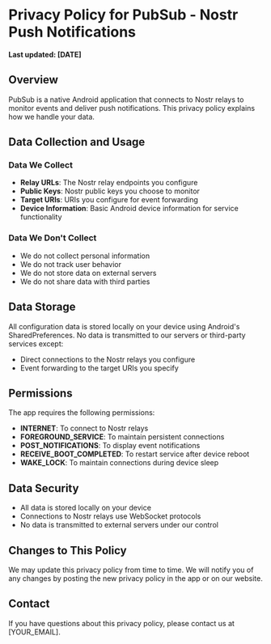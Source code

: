 # Privacy Policy for PubSub - Nostr Push Notifications

**Last updated: [DATE]**

## Overview

PubSub is a native Android application that connects to Nostr relays to monitor events and deliver push notifications. This privacy policy explains how we handle your data.

## Data Collection and Usage

### Data We Collect
- **Relay URLs**: The Nostr relay endpoints you configure
- **Public Keys**: Nostr public keys you choose to monitor
- **Target URIs**: URIs you configure for event forwarding
- **Device Information**: Basic Android device information for service functionality

### Data We Don't Collect
- We do not collect personal information
- We do not track user behavior
- We do not store data on external servers
- We do not share data with third parties

## Data Storage

All configuration data is stored locally on your device using Android's SharedPreferences. No data is transmitted to our servers or third-party services except:

- Direct connections to the Nostr relays you configure
- Event forwarding to the target URIs you specify

## Permissions

The app requires the following permissions:

- **INTERNET**: To connect to Nostr relays
- **FOREGROUND_SERVICE**: To maintain persistent connections
- **POST_NOTIFICATIONS**: To display event notifications
- **RECEIVE_BOOT_COMPLETED**: To restart service after device reboot
- **WAKE_LOCK**: To maintain connections during device sleep

## Data Security

- All data is stored locally on your device
- Connections to Nostr relays use WebSocket protocols
- No data is transmitted to external servers under our control

## Changes to This Policy

We may update this privacy policy from time to time. We will notify you of any changes by posting the new privacy policy in the app or on our website.

## Contact

If you have questions about this privacy policy, please contact us at [YOUR_EMAIL].
